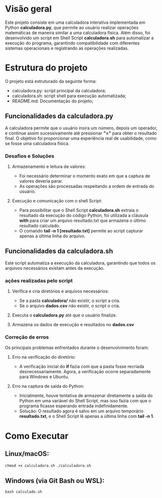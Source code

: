 # Visão geral
Este projeto consiste em uma calculadora interativa implementada em Python **calculadora.py**, que permite ao usuário realizar operações matemáticas de maneira similar a uma calculadora física. Além disso, foi desenvolvido um script em Shell Script **calculadora.sh** para automatizar a execução do programa, garantindo compatibilidade com diferentes sistemas operacionais e registrando as operações realizadas.

# Estrutura do projeto
O projeto está estruturado da seguinte forma:

- calculadora.py: script principal da calculadora;
- calculadora.sh: script shell para execução automatizada;
- README.md: Documentação do projeto;

## Funcionalidades da calculadora.py
A calculadora permite que o usuário insira um número, depois um operador, e continue assim sucessivamente até pressionar **"="** para obter o resultado final. O objetivo foi proporcionar uma experiência real de usabilidade, como se fosse uma calculadora física.

### Desafios e Soluções

1. Armazenamento e leitura de valores:
   - Foi necessário determinar o momento exato em que a captura de valores deveria parar.
   - As operações são processadas respeitando a ordem de entrada do usuário.
  
2. Execução e comunicação com o shell Script:
   -  Para possibilitar que o Shell Script **calculadora.sh** extraia o resultado da execução do código Python, foi utilizada a cláusula **with** para criar um arquivo resultado.txt que armazena o último resultado calculado.
   -  O comando **tail -n 1 [resultado.txt]** permite ao script capturar apenas a última linha do arquivo.
  
## Funcionalidades da calculadora.sh
Este script automatiza a execução da calculadora, garantindo que todos os arquivos necessários existam antes da execução.

### ações realizadas pelo script

1. Verifica e cria diretórios e arquivos necessários:
   - Se a pasta **calculadora/** não existir, o script a cria.
   - Se o arquivo **dados.csv** não existir, o script o cria.
  
2. Executa o **calculadora.py** até que o usuário finalize.
   
3. Armazena os dados de execução e resultados no **dados.csv**

### Correção de erros
Os principais problemas enfrentados durante o desenvolvimento foram:

1. Erro na verificação do diretório:
   - A verificação inicial do **if** fazia com que a pasta fosse recriada desnecessariamente. Agora, a verificação ocorre separadamente para Windows e Ubuntu.
  
2. Erro na captura de saída do Python:
   - Inicialmente, houve tentativa de armazenar diretamente a saída do Python em uma variável do Shell Script, mas isso fazia com que o programa ficasse esperando entrada indefinidamente.
   - Solução: O resultado agora é salvo em um arquivo temporário **resultado.txt**, e o Shell Script lê apenas a última linha com **tail -n 1**.

# Como Executar

## Linux/macOS:

`chmod +x calculadora.sh`
`./calculadora.sh`

## Windows (via Git Bash ou WSL):

`bash calculado.sh`